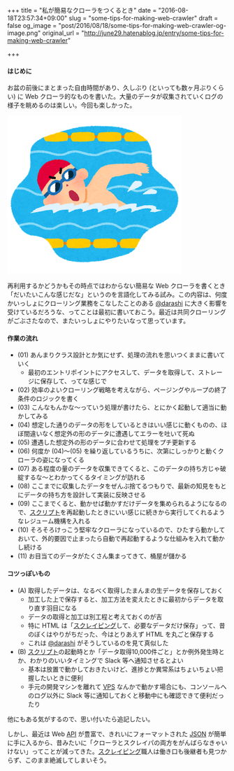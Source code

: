 +++
title = "私が簡易なクローラをつくるとき"
date = "2016-08-18T23:57:34+09:00"
slug = "some-tips-for-making-web-crawler"
draft = false
og_image = "post/2016/08/18/some-tips-for-making-web-crawler-og-image.png"
original_url = "http://june29.hatenablog.jp/entry/some-tips-for-making-web-crawler"

+++

<h4>はじめに</h4>

<p>お盆の前後にまとまった自由時間があり、久しぶり (といっても数ヶ月ぶりくらい) に Web クローラ的なものを書いた。大量のデータが収集されていくログの様子を眺めるのは楽しい。今回も楽しかった。</p>

<p><span itemscope itemtype="http://schema.org/Photograph"><img src="/post/2016/08/18/some-tips-for-making-web-crawler-20160818001157.png" alt="f:id:june29:20160818001157p:plain" title="f:id:june29:20160818001157p:plain" class="hatena-fotolife" itemprop="image"></span></p>

<p>再利用するかどうかもその時点ではわからない簡易な Web クローラを書くとき「だいたいこんな感じだな」というのを言語化してみる試み。この内容は、何度かいっしょにクローリング業務をこなしたことのある <a href="https://twitter.com/darashi">@darashi</a> に大きく影響を受けているだろうな、ってことは最初に書いておこう。最近は共同クローリングがごぶさたなので、またいっしょにやりたいなって思っています。</p>

<h4>作業の流れ</h4>

<ul>
<li>(01) あんまりクラス設計とか気にせず、処理の流れを思いつくままに書いていく

<ul>
<li>最初のエントリポイントにアクセスして、データを取得して、ストレージに保存して、ってな感じで</li>
</ul>
</li>
<li>(02) 効率のよいクローリング戦略を考えながら、ページングやループの終了条件のロジックを書く</li>
<li>(03) こんなもんかな〜っていう処理が書けたら、とにかく起動して適当に動かしてみる</li>
<li>(04) 想定した通りのデータの形をしているときはいい感じに動くものの、ほぼ間違いなく想定外の形のデータに遭遇してエラーを吐いて死ぬ</li>
<li>(05) 遭遇した想定外の形のデータに合わせて処理をプチ更新する</li>
<li>(06) 何度か (04)〜(05) を繰り返しているうちに、次第にしっかりと動くクローラの姿になってくる</li>
<li>(07) ある程度の量のデータを収集できてくると、このデータの持ち方じゃ破綻するな〜とわかってくるタイミングが訪れる</li>
<li>(08) ここまでに収集したデータをぜんぶ捨てるつもりで、最新の知見をもとにデータの持ち方を設計して実装に反映させる</li>
<li>(09) ここまでくると、動かせば動かすだけデータを集められるようになるので、<a class="keyword" href="http://d.hatena.ne.jp/keyword/%A5%B9%A5%AF%A5%EA%A5%D7%A5%C8">スクリプト</a>を再起動したときにいい感じに続きから実行してくれるようなレジューム機構を入れる</li>
<li>(10) そろそろけっこう堅牢なクローラになっているので、ひたすら動かしておいて、外的要因で止まったら自動で再起動するような仕組みを入れて動かし続ける</li>
<li>(11) お目当てのデータがたくさん集まってきて、桶屋が儲かる</li>
</ul>


<h4>コツっぽいもの</h4>

<ul>
<li>(A) 取得したデータは、なるべく取得したまんまの生データを保存しておく

<ul>
<li>加工した上で保存すると、加工方法を変えたときに最初からデータを取り直す羽目になる</li>
<li>データの取得と加工は別工程と考えておくのが吉</li>
<li>特に HTML は「<a class="keyword" href="http://d.hatena.ne.jp/keyword/%A5%B9%A5%AF%A5%EC%A5%A4%A5%D4%A5%F3%A5%B0">スクレイピング</a>して、必要なデータだけ保存」って、昔のぼくはやりがちだった、今はとりあえず HTML を丸ごと保存する</li>
<li>これは <a href="https://twitter.com/darashi">@darashi</a> がそうしているのを見て真似した</li>
</ul>
</li>
<li>(B) <a class="keyword" href="http://d.hatena.ne.jp/keyword/%A5%B9%A5%AF%A5%EA%A5%D7%A5%C8">スクリプト</a>の起動時とか「データ取得10,000件ごと」とか例外発生時とか、わかりのいいタイミングで Slack 等へ通知させるとよい

<ul>
<li>基本は放置で動かしておきたいけど、進捗とか異常系はちょいちょい把握したいときに便利</li>
<li>手元の開発マシンを離れて <a class="keyword" href="http://d.hatena.ne.jp/keyword/VPS">VPS</a> なんかで動かす場合にも、コンソールへのログ以外に Slack 等に通知しておくと移動中にも確認できて便利だったり</li>
</ul>
</li>
</ul>


<p>他にもある気がするので、思い付いたら追記したい。</p>

<p>しかし、最近は Web <a class="keyword" href="http://d.hatena.ne.jp/keyword/API">API</a> が豊富で、きれいにフォーマットされた <a class="keyword" href="http://d.hatena.ne.jp/keyword/JSON">JSON</a> が簡単に手に入るから、昔みたいに「クローラとスクレイパの両方をがんばらなきゃいけない」ってことが減ってきた。<a class="keyword" href="http://d.hatena.ne.jp/keyword/%A5%B9%A5%AF%A5%EC%A5%A4%A5%D4%A5%F3%A5%B0">スクレイピング</a>職人は働き口も後継者も見つからず、このまま絶滅してしまいそう。</p>